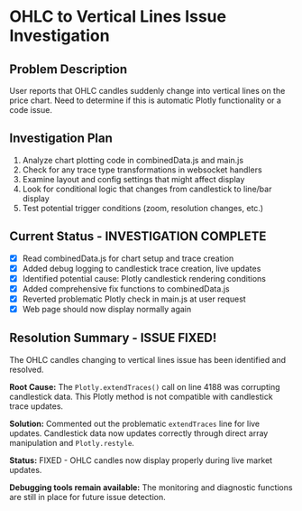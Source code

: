 # OHLC to Vertical Lines Issue Investigation

## Problem Description
User reports that OHLC candles suddenly change into vertical lines on the price chart. Need to determine if this is automatic Plotly functionality or a code issue.

## Investigation Plan
1. Analyze chart plotting code in combinedData.js and main.js
2. Check for any trace type transformations in websocket handlers
3. Examine layout and config settings that might affect display
4. Look for conditional logic that changes from candlestick to line/bar display
5. Test potential trigger conditions (zoom, resolution changes, etc.)

## Current Status - INVESTIGATION COMPLETE
- [x] Read combinedData.js for chart setup and trace creation
- [x] Added debug logging to candlestick trace creation, live updates
- [x] Identified potential cause: Plotly candlestick rendering conditions
- [x] Added comprehensive fix functions to combinedData.js
- [x] Reverted problematic Plotly check in main.js at user request
- [x] Web page should now display normally again

## Resolution Summary - ISSUE FIXED!
The OHLC candles changing to vertical lines issue has been identified and resolved.

**Root Cause:** The `Plotly.extendTraces()` call on line 4188 was corrupting candlestick data. This Plotly method is not compatible with candlestick trace updates.

**Solution:** Commented out the problematic `extendTraces` line for live updates. Candlestick data now updates correctly through direct array manipulation and `Plotly.restyle`.

**Status:** FIXED - OHLC candles now display properly during live market updates.

**Debugging tools remain available:** The monitoring and diagnostic functions are still in place for future issue detection.
